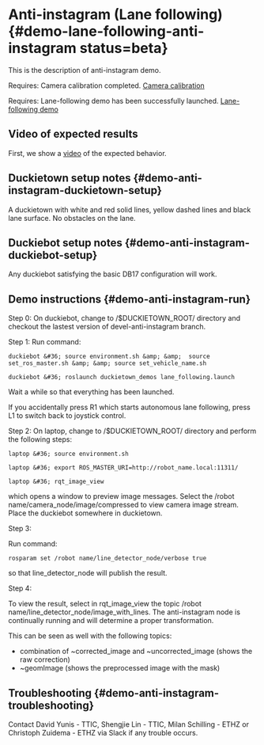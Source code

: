 # Anti-instagram (Lane following) {#demo-lane-following-anti-instagram status=beta}

This is the description of anti-instagram demo.

<div class='requirements' markdown="1">

Requires: Camera calibration completed. [Camera calibration](#camera-calib)

Requires: Lane-following demo has been successfully launched. [Lane-following demo](#demo-lane-following)

</div>

## Video of expected results

First, we show a [video](https://drive.google.com/open?id=1XDTNk8NgIlMEyC7R0vyqVm3TSj7Sowc8) of the expected behavior.

## Duckietown setup notes {#demo-anti-instagram-duckietown-setup}

A duckietown with white and red solid lines, yellow dashed lines and black lane surface. No obstacles on the lane.

## Duckiebot setup notes {#demo-anti-instagram-duckiebot-setup}

Any duckiebot satisfying the basic DB17 configuration will work.

## Demo instructions {#demo-anti-instagram-run}

Step 0: On duckiebot, change to /&#36;DUCKIETOWN_ROOT/ directory and checkout the lastest version of devel-anti-instagram branch.

Step 1: Run command:

    duckiebot &#36; source environment.sh &amp; &amp;  source set_ros_master.sh &amp; &amp; source set_vehicle_name.sh

    duckiebot &#36; roslaunch duckietown_demos lane_following.launch

Wait a while so that everything has been launched.

If you accidentally press R1 which starts autonomous lane following, press L1 to switch back to joystick control.

Step 2: On laptop, change to /&#36;DUCKIETOWN_ROOT/ directory and perform the following steps:

    laptop &#36; source environment.sh

    laptop &#36; export ROS_MASTER_URI=http://robot_name.local:11311/

    laptop &#36; rqt_image_view

which opens a window to preview image messages. Select the /robot name/camera_node/image/compressed to view camera image stream. Place the duckiebot somewhere in duckietown.

Step 3:

Run command:

    rosparam set /robot name/line_detector_node/verbose true

so that line_detector_node will publish the result.

Step 4:

To view the result, select in rqt_image_view the topic /robot name/line_detector_node/image_with_lines.
The anti-instagram node is continually running and will determine a proper transformation.

This can be seen as well with the following topics:
*   combination of ~corrected_image and ~uncorrected_image (shows the raw correction)
*   ~geomImage (shows the preprocessed image with the mask)

## Troubleshooting {#demo-anti-instagram-troubleshooting}

Contact David Yunis - TTIC, Shengjie Lin - TTIC, Milan Schilling - ETHZ or Christoph Zuidema - ETHZ via Slack if any trouble occurs.

